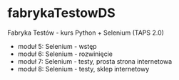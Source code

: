 # fabrykaTestowDS
Fabryka Testów - kurs Python + Selenium (TAPS 2.0)

* moduł 5: Selenium - wstęp
* moduł 6: Selenium - rozwinięcie
* moduł 7: Selenium - testy, prosta strona internetowa
* moduł 8: Selenium - testy, sklep internetowy
